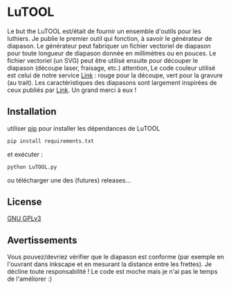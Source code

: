 # LuTOOL

Le but the LuTOOL est/était de fournir un ensemble d'outils pour les luthiers. Je publie le premier outil qui fonction, à savoir le générateur de diapason. 
Le générateur peut fabriquer un fichier vectoriel de diapason pour toute longueur de diapason donnée en millimètres ou en pouces. 
Le fichier vectoriel (un SVG) peut être utilisé ensuite pour découper le diapason (découpe laser, fraisage, etc.)
attention, Le code couleur utilisé est celui de notre service [Link](http://www.damengo.com) : rouge pour la découpe, vert pour la gravure (au trait).
Les caractéristiques des diapasons sont largement inspirées de ceux publiés par [Link](https://www.lutherie-amateur.com/Forum/index.php). Un grand merci à eux !



## Installation 

utiliser [pip](https://pip.pypa.io/en/stable/) pour installer les dépendances de LuTOOL

```bash
pip install requirements.txt
```

et exécuter :

```bash
python LuTOOL.py
```

ou télécharger une des (futures) releases...

## License 

[GNU GPLv3](https://choosealicense.com/licenses/gpl-3.0/)

## Avertissements 

Vous pouvez/devriez vérifier que le diapason est conforme (par exemple en l'ouvrant dans inkscape et en mesurant la distance entre les frettes). Je décline toute responsabilité !
Le code est moche mais je n'ai pas le temps de l'améliorer :)
